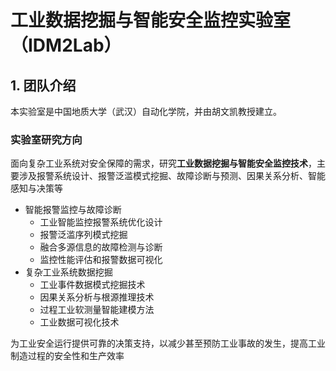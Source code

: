 # 工业数据挖掘与智能安全监控实验室（IDM2Lab）
## 1. 团队介绍
本实验室是中国地质大学（武汉）自动化学院，并由胡文凯教授建立。
### 实验室研究方向
面向复杂工业系统对安全保障的需求，研究**工业数据挖掘与智能安全监控技术**，主要涉及报警系统设计、报警泛滥模式挖掘、故障诊断与预测、因果关系分析、智能感知与决策等
- 智能报警监控与故障诊断
  - 工业智能监控报警系统优化设计
  - 报警泛滥序列模式挖掘
  - 融合多源信息的故障检测与诊断
  - 监控性能评估和报警数据可视化
- 复杂工业系统数据挖掘
  - 工业事件数据模式挖掘技术
  - 因果关系分析与根源推理技术
  - 过程工业软测量智能建模方法
  - 工业数据可视化技术
 
 为工业安全运行提供可靠的决策支持，以减少甚至预防工业事故的发生，提高工业制造过程的安全性和生产效率





